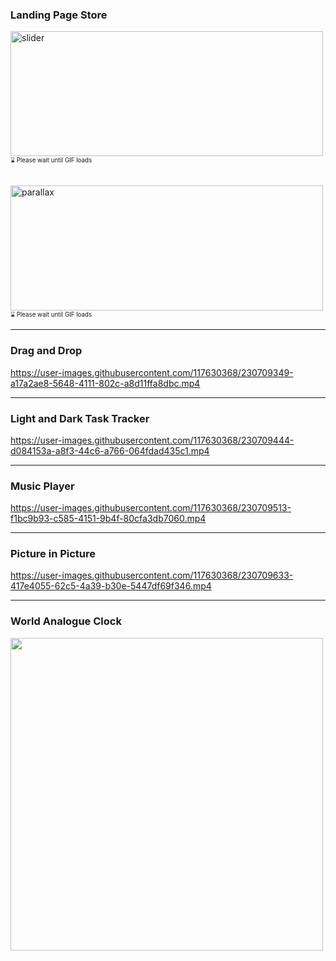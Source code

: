 ### Landing Page Store

<img src="https://github.com/trial-pyth/landing-page-store/blob/master/gif/slider.gif?raw=true" alt="slider" width=500 height=200/><br/><sub><sup>⌛ Please wait until GIF loads</sup></sub>

<br/>
<img src="https://github.com/trial-pyth/landing-page-store/blob/master/gif/parallax.gif?raw=true" alt="parallax" width=500 height=200/><sub><sup>⌛ Please wait until GIF loads</sup></sub>

---

### Drag and Drop

https://user-images.githubusercontent.com/117630368/230709349-a17a2ae8-5648-4111-802c-a8d11ffa8dbc.mp4

---

### Light and Dark Task Tracker

https://user-images.githubusercontent.com/117630368/230709444-d084153a-a8f3-44c6-a766-064fdad435c1.mp4

---

### Music Player

https://user-images.githubusercontent.com/117630368/230709513-f1bc9b93-c585-4151-9b4f-80cfa3db7060.mp4

---

### Picture in Picture

https://user-images.githubusercontent.com/117630368/230709633-417e4055-62c5-4a39-b30e-5447df69f346.mp4

---

### World Analogue Clock

<img src="https://github.com/trial-pyth/js-dom-ui/blob/world-analog-clock/world-clock/world-clock.gif?raw=true" width=500 />



